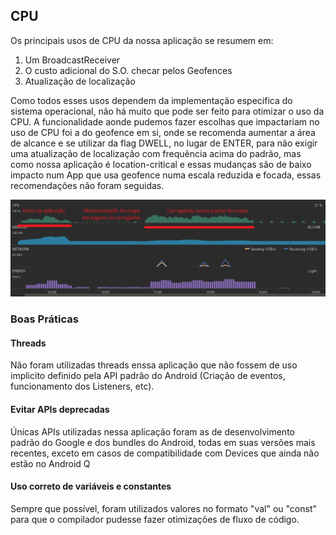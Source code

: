 ## CPU
Os principais usos de CPU da nossa aplicação se resumem em: 
1. Um BroadcastReceiver
2. O custo adicional do S.O. checar pelos Geofences
3. Atualização de localização

Como todos esses usos dependem da implementação especifica do sistema operacional, não há muito que pode ser feito para otimizar o uso da CPU. A funcionalidade aonde pudemos fazer escolhas que impactariam no uso de CPU foi a do geofence em si, onde se recomenda aumentar a área de alcance e se utilizar da flag DWELL, no lugar de ENTER, para não exigir uma atualização de localização com frequência acima do padrão, mas como nossa aplicação é location-critical e essas mudanças são de baixo impacto num App que usa geofence numa escala reduzida e focada, essas recomendações não foram seguidas.

![Image](android_profiler_capture.png)

### Boas Práticas
#### Threads
Não foram utilizadas threads enssa aplicação que não fossem de uso implicito definido pela API padrão do Android (Criação de eventos, funcionamento dos Listeners, etc).

#### Evitar APIs deprecadas
Únicas APIs utilizadas nessa aplicação foram as de desenvolvimento padrão do Google e dos bundles do Android, todas em suas versões mais recentes, exceto em casos de compatibilidade com Devices que ainda não estão no Android Q

#### Uso correto de variáveis e constantes
Sempre que possível, foram utilizados valores no formato "val" ou "const" para que o compilador pudesse fazer otimizações de fluxo de código.
